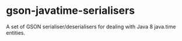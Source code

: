 gson-javatime-serialisers
==========================

A set of GSON serialiser/deserialisers for dealing with Java 8 java.time entities.
